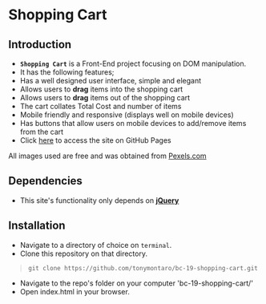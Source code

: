 # Shopping Cart


## Introduction
*  **`Shopping Cart`** is a Front-End project focusing on DOM manipulation.
*  It has the following features;
  *  Has a well designed user interface, simple and elegant
  *  Allows users to **drag** items into the shopping cart
  *  Allows users to **drag** items out of the shopping cart
  *  The cart collates Total Cost and number of items
  *  Mobile friendly and responsive (displays well on mobile devices)
  *  Has buttons that allow users on mobile devices to add/remove items from the cart
*  Click [here](https://tonymontaro.github.io/bc-19-shopping-cart/) to access the site on GitHub Pages

All images used are free and was obtained from [Pexels.com](https://www.pexels.com/)

## Dependencies

*  This site's functionality only depends on **[jQuery](https://jquery.com/)**


## Installation
*  Navigate to a directory of choice on `terminal`.
*  Clone this repository on that directory.

>`git clone https://github.com/tonymontaro/bc-19-shopping-cart.git`

*  Navigate to the repo's folder on your computer 'bc-19-shopping-cart/'
*  Open index.html in your browser.
